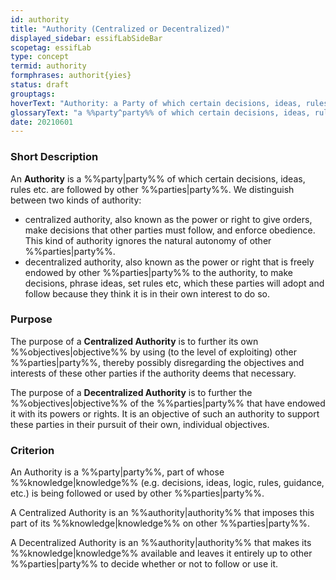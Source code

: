 ```yaml
---
id: authority
title: "Authority (Centralized or Decentralized)"
displayed_sidebar: essifLabSideBar
scopetag: essifLab
type: concept
termid: authority
formphrases: authorit{yies}
status: draft
grouptags:
hoverText: "Authority: a Party of which certain decisions, ideas, rules etc. are followed by other Parties."
glossaryText: "a %%party^party%% of which certain decisions, ideas, rules etc. are followed by other %%parties^party%%."
date: 20210601
---
```


### Short Description
An **Authority** is a %%party|party%% of which certain decisions, ideas, rules etc. are followed by other %%parties|party%%. We distinguish between two kinds of authority:
- centralized authority, also known as the power or right to give orders, make decisions that other parties must follow, and enforce obedience. This kind of authority ignores the natural autonomy of other %%parties|party%%.
- decentralized authority, also known as the power or right that is freely endowed by other %%parties|party%% to the authority, to make decisions, phrase ideas, set rules etc, which these parties will adopt and follow because they think it is in their own interest to do so.

### Purpose
The purpose of a **Centralized Authority** is to further its own %%objectives|objective%% by using (to the level of exploiting) other %%parties|party%%, thereby possibly disregarding the objectives and interests of these other parties if the authority deems that necessary.

The purpose of a **Decentralized Authority** is to further the %%objectives|objective%% of the %%parties|party%% that have endowed it with its powers or rights. It is an objective of such an authority to support these parties in their pursuit of their own, individual objectives.

### Criterion
An Authority is a %%party|party%%, part of whose %%knowledge|knowledge%% (e.g. decisions, ideas, logic, rules, guidance, etc.) is being followed or used by other %%parties|party%%.

A Centralized Authority is an %%authority|authority%% that imposes this part of its %%knowledge|knowledge%% on other %%parties|party%%.

A Decentralized Authority is an %%authority|authority%% that makes its %%knowledge|knowledge%% available and leaves it entirely up to other %%parties|party%% to decide whether or not to follow or use it.